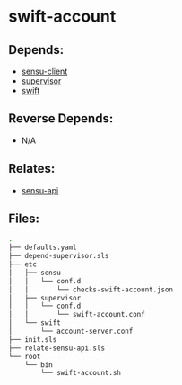 # swift-account

## Depends:

  -  [sensu-client](/salt/sensu-client)
  -  [supervisor](/salt/supervisor)
  -  [swift](/salt/swift)

## Reverse Depends:

  -  N/A

## Relates:

  -  [sensu-api](/salt/sensu-api)

## Files:

```bash
.
├── defaults.yaml
├── depend-supervisor.sls
├── etc
│   ├── sensu
│   │   └── conf.d
│   │       └── checks-swift-account.json
│   ├── supervisor
│   │   └── conf.d
│   │       └── swift-account.conf
│   └── swift
│       └── account-server.conf
├── init.sls
├── relate-sensu-api.sls
└── root
    └── bin
        └── swift-account.sh
```

